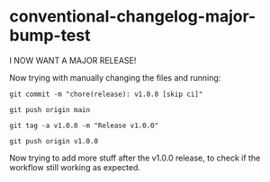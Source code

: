 # conventional-changelog-major-bump-test

I NOW WANT A MAJOR RELEASE!

Now trying with manually changing the files and running:
```
git commit -m "chore(release): v1.0.0 [skip ci]"

git push origin main

git tag -a v1.0.0 -m "Release v1.0.0"

git push origin v1.0.0
```

Now trying to add more stuff after the v1.0.0 release, to check if the workflow still working as expected.